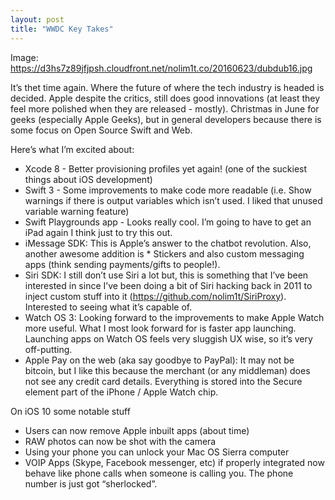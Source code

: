 ```yaml
---
layout: post
title: "WWDC Key Takes"
---
```

Image: https://d3hs7z89jfjpsh.cloudfront.net/nolim1t.co/20160623/dubdub16.jpg

It’s thet time again. Where the future of where the tech industry is headed is decided. Apple despite the critics, still does good innovations (at least they feel more polished when they are released - mostly). Christmas in June for geeks (especially Apple Geeks), but in general developers because there is some focus on Open Source Swift and Web.

Here’s what I’m excited about:

* Xcode 8 - Better provisioning profiles yet again! (one of the suckiest things about iOS development)
* Swift 3 - Some improvements to make code more readable (i.e. Show warnings if there is output variables which isn’t used. I liked that unused variable warning feature)
* Swift Playgrounds app - Looks really cool. I’m going to have to get an iPad again I think just to try this out.
* iMessage SDK: This is Apple’s answer to the chatbot revolution. Also, another awesome addition is * Stickers and also custom messaging apps (think sending payments/gifts to people!).
* Siri SDK: I still don’t use Siri a lot but, this is something that I’ve been interested in since I’ve been doing a bit of Siri hacking back in 2011 to inject custom stuff into it (https://github.com/nolim1t/SiriProxy). Interested to seeing what it’s capable of.
* Watch OS 3: Looking forward to the improvements to make Apple Watch more useful. What I most look forward for is faster app launching. Launching apps on Watch OS feels very sluggish UX wise, so it’s very off-putting.
* Apple Pay on the web (aka say goodbye to PayPal): It may not be bitcoin, but I like this because the merchant (or any middleman) does not see any credit card details. Everything is stored into the Secure element part of the iPhone / Apple Watch chip.

On iOS 10 some notable stuff
* Users can now remove Apple inbuilt apps (about time)
* RAW photos can now be shot with the camera
* Using your phone you can unlock your Mac OS Sierra computer
* VOIP Apps (Skype, Facebook messenger, etc) if properly integrated now behave like phone calls when someone is calling you. The phone number is just got “sherlocked”.
